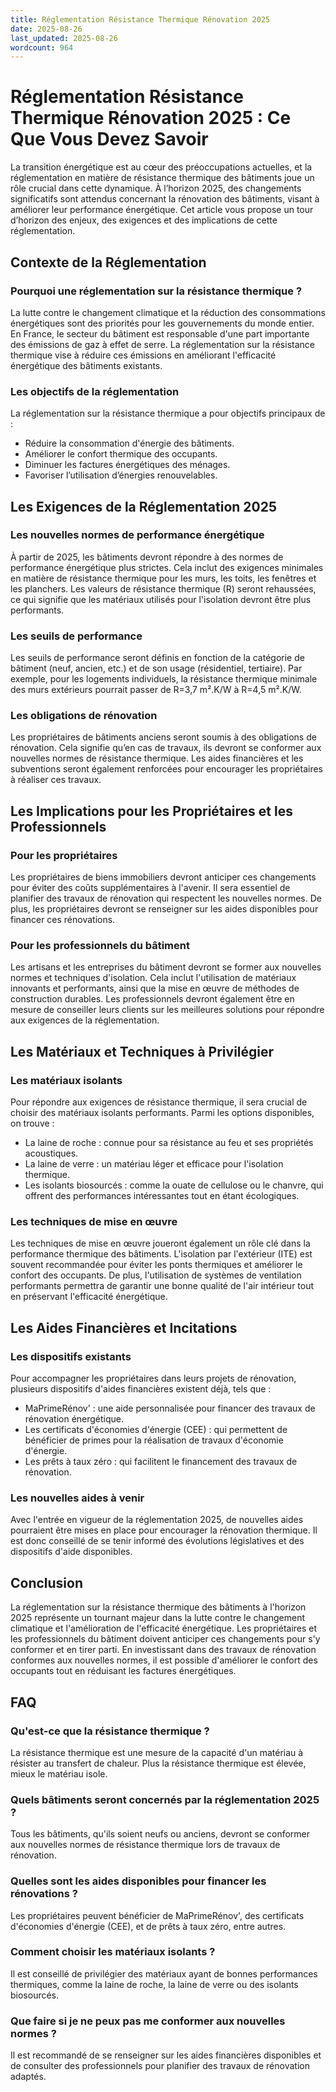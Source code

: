 ```yaml
---
title: Réglementation Résistance Thermique Rénovation 2025
date: 2025-08-26
last_updated: 2025-08-26
wordcount: 964
---
```


# Réglementation Résistance Thermique Rénovation 2025 : Ce Que Vous Devez Savoir

La transition énergétique est au cœur des préoccupations actuelles, et la réglementation en matière de résistance thermique des bâtiments joue un rôle crucial dans cette dynamique. À l’horizon 2025, des changements significatifs sont attendus concernant la rénovation des bâtiments, visant à améliorer leur performance énergétique. Cet article vous propose un tour d’horizon des enjeux, des exigences et des implications de cette réglementation.

## Contexte de la Réglementation

### Pourquoi une réglementation sur la résistance thermique ?

La lutte contre le changement climatique et la réduction des consommations énergétiques sont des priorités pour les gouvernements du monde entier. En France, le secteur du bâtiment est responsable d'une part importante des émissions de gaz à effet de serre. La réglementation sur la résistance thermique vise à réduire ces émissions en améliorant l'efficacité énergétique des bâtiments existants.

### Les objectifs de la réglementation

La réglementation sur la résistance thermique a pour objectifs principaux de :
- Réduire la consommation d'énergie des bâtiments.
- Améliorer le confort thermique des occupants.
- Diminuer les factures énergétiques des ménages.
- Favoriser l’utilisation d’énergies renouvelables.

## Les Exigences de la Réglementation 2025

### Les nouvelles normes de performance énergétique

À partir de 2025, les bâtiments devront répondre à des normes de performance énergétique plus strictes. Cela inclut des exigences minimales en matière de résistance thermique pour les murs, les toits, les fenêtres et les planchers. Les valeurs de résistance thermique (R) seront rehaussées, ce qui signifie que les matériaux utilisés pour l'isolation devront être plus performants.

### Les seuils de performance

Les seuils de performance seront définis en fonction de la catégorie de bâtiment (neuf, ancien, etc.) et de son usage (résidentiel, tertiaire). Par exemple, pour les logements individuels, la résistance thermique minimale des murs extérieurs pourrait passer de R=3,7 m².K/W à R=4,5 m².K/W.

### Les obligations de rénovation

Les propriétaires de bâtiments anciens seront soumis à des obligations de rénovation. Cela signifie qu’en cas de travaux, ils devront se conformer aux nouvelles normes de résistance thermique. Les aides financières et les subventions seront également renforcées pour encourager les propriétaires à réaliser ces travaux.

## Les Implications pour les Propriétaires et les Professionnels

### Pour les propriétaires

Les propriétaires de biens immobiliers devront anticiper ces changements pour éviter des coûts supplémentaires à l'avenir. Il sera essentiel de planifier des travaux de rénovation qui respectent les nouvelles normes. De plus, les propriétaires devront se renseigner sur les aides disponibles pour financer ces rénovations.

### Pour les professionnels du bâtiment

Les artisans et les entreprises du bâtiment devront se former aux nouvelles normes et techniques d'isolation. Cela inclut l'utilisation de matériaux innovants et performants, ainsi que la mise en œuvre de méthodes de construction durables. Les professionnels devront également être en mesure de conseiller leurs clients sur les meilleures solutions pour répondre aux exigences de la réglementation.

## Les Matériaux et Techniques à Privilégier

### Les matériaux isolants

Pour répondre aux exigences de résistance thermique, il sera crucial de choisir des matériaux isolants performants. Parmi les options disponibles, on trouve :
- La laine de roche : connue pour sa résistance au feu et ses propriétés acoustiques.
- La laine de verre : un matériau léger et efficace pour l'isolation thermique.
- Les isolants biosourcés : comme la ouate de cellulose ou le chanvre, qui offrent des performances intéressantes tout en étant écologiques.

### Les techniques de mise en œuvre

Les techniques de mise en œuvre joueront également un rôle clé dans la performance thermique des bâtiments. L'isolation par l'extérieur (ITE) est souvent recommandée pour éviter les ponts thermiques et améliorer le confort des occupants. De plus, l'utilisation de systèmes de ventilation performants permettra de garantir une bonne qualité de l'air intérieur tout en préservant l'efficacité énergétique.

## Les Aides Financières et Incitations

### Les dispositifs existants

Pour accompagner les propriétaires dans leurs projets de rénovation, plusieurs dispositifs d'aides financières existent déjà, tels que :
- MaPrimeRénov' : une aide personnalisée pour financer des travaux de rénovation énergétique.
- Les certificats d'économies d'énergie (CEE) : qui permettent de bénéficier de primes pour la réalisation de travaux d'économie d'énergie.
- Les prêts à taux zéro : qui facilitent le financement des travaux de rénovation.

### Les nouvelles aides à venir

Avec l'entrée en vigueur de la réglementation 2025, de nouvelles aides pourraient être mises en place pour encourager la rénovation thermique. Il est donc conseillé de se tenir informé des évolutions législatives et des dispositifs d'aide disponibles.

## Conclusion

La réglementation sur la résistance thermique des bâtiments à l'horizon 2025 représente un tournant majeur dans la lutte contre le changement climatique et l'amélioration de l'efficacité énergétique. Les propriétaires et les professionnels du bâtiment doivent anticiper ces changements pour s'y conformer et en tirer parti. En investissant dans des travaux de rénovation conformes aux nouvelles normes, il est possible d'améliorer le confort des occupants tout en réduisant les factures énergétiques.

## FAQ

### Qu'est-ce que la résistance thermique ?

La résistance thermique est une mesure de la capacité d'un matériau à résister au transfert de chaleur. Plus la résistance thermique est élevée, mieux le matériau isole.

### Quels bâtiments seront concernés par la réglementation 2025 ?

Tous les bâtiments, qu'ils soient neufs ou anciens, devront se conformer aux nouvelles normes de résistance thermique lors de travaux de rénovation.

### Quelles sont les aides disponibles pour financer les rénovations ?

Les propriétaires peuvent bénéficier de MaPrimeRénov', des certificats d'économies d'énergie (CEE), et de prêts à taux zéro, entre autres.

### Comment choisir les matériaux isolants ?

Il est conseillé de privilégier des matériaux ayant de bonnes performances thermiques, comme la laine de roche, la laine de verre ou des isolants biosourcés.

### Que faire si je ne peux pas me conformer aux nouvelles normes ?

Il est recommandé de se renseigner sur les aides financières disponibles et de consulter des professionnels pour planifier des travaux de rénovation adaptés.